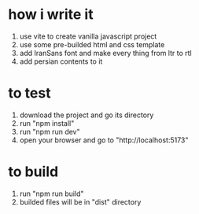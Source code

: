 # how i write it

1. use vite to create vanilla javascript project
2. use some pre-builded html and css template
3. add IranSans font and make every thing from ltr to rtl
4. add persian contents to it

# to test

1. download the project and go its directory
2. run "npm install"
3. run "npm run dev"
4. open your browser and go to "http://localhost:5173"

# to build

1. run "npm run build"
2. builded files will be in "dist" directory
